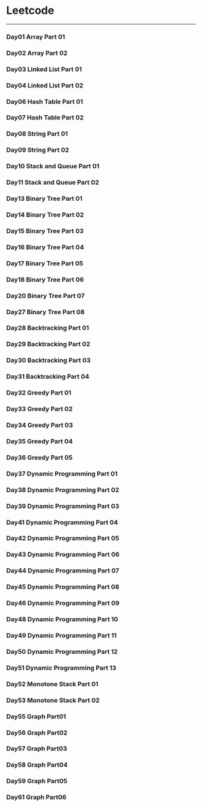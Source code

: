 # Leetcode

---

### Day01 Array Part 01
### Day02 Array Part 02
### Day03 Linked List Part 01
### Day04 Linked List Part 02
### Day06 Hash Table Part 01
### Day07 Hash Table Part 02
### Day08 String Part 01
### Day09 String Part 02
### Day10 Stack and Queue Part 01
### Day11 Stack and Queue Part 02
### Day13 Binary Tree Part 01
### Day14 Binary Tree Part 02
### Day15 Binary Tree Part 03
### Day16 Binary Tree Part 04
### Day17 Binary Tree Part 05
### Day18 Binary Tree Part 06
### Day20 Binary Tree Part 07
### Day27 Binary Tree Part 08
### Day28 Backtracking Part 01
### Day29 Backtracking Part 02
### Day30 Backtracking Part 03
### Day31 Backtracking Part 04
### Day32 Greedy Part 01
### Day33 Greedy Part 02
### Day34 Greedy Part 03
### Day35 Greedy Part 04
### Day36 Greedy Part 05
### Day37 Dynamic Programming Part 01
### Day38 Dynamic Programming Part 02
### Day39 Dynamic Programming Part 03
### Day41 Dynamic Programming Part 04
### Day42 Dynamic Programming Part 05
### Day43 Dynamic Programming Part 06
### Day44 Dynamic Programming Part 07
### Day45 Dynamic Programming Part 08
### Day46 Dynamic Programming Part 09
### Day48 Dynamic Programming Part 10
### Day49 Dynamic Programming Part 11
### Day50 Dynamic Programming Part 12
### Day51 Dynamic Programming Part 13
### Day52 Monotone Stack Part 01
### Day53 Monotone Stack Part 02
### Day55 Graph Part01
### Day56 Graph Part02
### Day57 Graph Part03
### Day58 Graph Part04
### Day59 Graph Part05
### Day61 Graph Part06